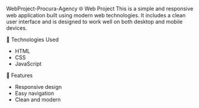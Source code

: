  WebProject-Procura-Agency
 🌐 Web Project This is a simple and responsive web application built using modern web technologies. It includes a clean user interface and is designed to work well on both desktop and mobile devices. 
 
 🔧 Technologies Used  
   * HTML
   * CSS
   * JavaScript

 🚀 Features
   * Responsive design
   * Easy navigation
   * Clean and modern
